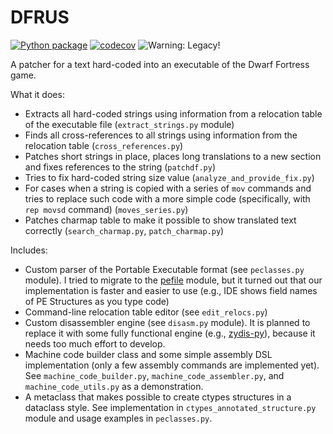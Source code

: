 # DFRUS

[![Python package](https://github.com/dfint/dfrus/workflows/Python%20package/badge.svg)](https://github.com/dfint/dfrus/actions?query=workflow%3A"Python+package")
[![codecov](https://codecov.io/gh/dfint/dfrus/branch/develop/graph/badge.svg?token=PKw7KdAswK)](https://codecov.io/gh/dfint/dfrus)
![Warning: Legacy!](https://img.shields.io/badge/Warning-Legacy!-red)

A patcher for a text hard-coded into an executable of the Dwarf Fortress game.

What it does:

- Extracts all hard-coded strings using information from a relocation table of the executable file (`extract_strings.py` module)
- Finds all cross-references to all strings using information from the relocation table (`cross_references.py`)
- Patches short strings in place, places long translations to a new section and fixes references to the string (`patchdf.py`)
- Tries to fix hard-coded string size value (`analyze_and_provide_fix.py`)
- For cases when a string is copied with a series of `mov` commands and tries to replace such code with a more simple code (specifically, with `rep movsd` command)  (`moves_series.py`)
- Patches charmap table to make it possible to show translated text correctly (`search_charmap.py`, `patch_charmap.py`)

Includes:

- Custom parser of the Portable Executable format (see `peclasses.py` module). I tried to migrate to the [pefile](https://github.com/erocarrera/pefile) module, but it turned out that our implementation is faster and easier to use (e.g., IDE shows field names of PE Structures as you type code)
- Command-line relocation table editor (see `edit_relocs.py`)
- Custom disassembler engine (see `disasm.py` module). It is planned to replace it with some fully functional engine (e.g., [zydis-py](https://github.com/zyantific/zydis-py)), because it needs too much effort to develop.
- Machine code builder class and some simple assembly DSL implementation (only a few assembly commands are implemented yet). See `machine_code_builder.py`, `machine_code_assembler.py`, and `machine_code_utils.py` as a demonstration.
- A metaclass that makes possible to create ctypes structures in a dataclass style. See implementation in `ctypes_annotated_structure.py` module and usage examples in `peclasses.py`.
